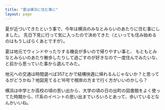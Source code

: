 ```yaml
---
title: "夏は横浜に住む事に"
layout: page	
---
```


夏が近づいてきたという事で、今年は横浜のみなとみらいのあたりに住む事にしました。
先日下見に行って気に入ったので決めてきた（といっても住み始めるのはもうしばらくあとですが）。

夏は地元でウィンドやったりする機会が多いので帰りやすい事と、
もともとみなとみらいのあたり散歩したりして過ごすのが好きなので一度住んでみたいな、と前から思っていた事から選んでみた。

地元への交通は時間選べば357とかで結構快適に帰れるんじゃないか？と思ってるがどうかね？地図見てると16号で根岸の方まで行く方がいいのかしら？

横浜は中学とか高校の頃の思い出から、大学の頃の日の出町の図書館をよく使ってた時期から、IT系のイベントの思い出までいろいろとあって、歩いているとなんかいいね。

